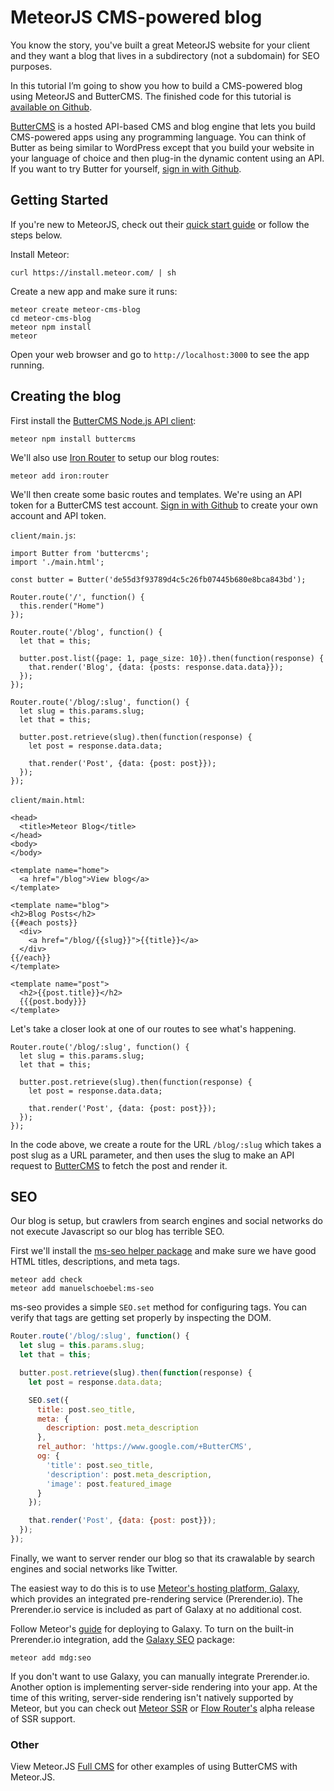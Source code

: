 # MeteorJS CMS-powered blog

You know the story, you've built a great MeteorJS website for your client and they want a blog that lives in a subdirectory (not a subdomain) for SEO purposes.

In this tutorial I’m going to show you how to build a CMS-powered blog using MeteorJS and ButterCMS. The finished code for this tutorial is [available on Github](https://github.com/buttercms/meteor-cms-blog).

[ButterCMS](https://buttercms.com) is a hosted API-based CMS and blog engine that lets you build CMS-powered apps using any programming language. You can think of Butter as being similar to WordPress except that you build your website in your language of choice and then plug-in the dynamic content using an API. If you want to try Butter for yourself, [sign in with Github](https://buttercms.com/github/oauth).

## Getting Started

If you're new to MeteorJS, check out their [quick start guide](https://guide.meteor.com/#quickstart) or follow the steps below.

Install Meteor:
```
curl https://install.meteor.com/ | sh
```

Create a new app and make sure it runs:
```
meteor create meteor-cms-blog
cd meteor-cms-blog
meteor npm install
meteor
```

Open your web browser and go to `http://localhost:3000` to see the app running.

## Creating the blog

First install the [ButterCMS Node.js API client](https://github.com/buttercms/buttercms-node):

```
meteor npm install buttercms
```

We'll also use [Iron Router](https://github.com/iron-meteor/iron-router/) to setup our blog routes:
```
meteor add iron:router
```

We'll then create some basic routes and templates. We're using an API token for a ButterCMS test account. [Sign in with Github](https://buttercms.com/github/oauth) to create your own account and API token.

`client/main.js`:

```
import Butter from 'buttercms';
import './main.html';

const butter = Butter('de55d3f93789d4c5c26fb07445b680e8bca843bd');

Router.route('/', function() {
  this.render("Home")
});

Router.route('/blog', function() {
  let that = this;

  butter.post.list({page: 1, page_size: 10}).then(function(response) {
    that.render('Blog', {data: {posts: response.data.data}});
  });
});

Router.route('/blog/:slug', function() {
  let slug = this.params.slug;
  let that = this;

  butter.post.retrieve(slug).then(function(response) {
    let post = response.data.data;

    that.render('Post', {data: {post: post}});
  });
});
```

`client/main.html`:

```
<head>
  <title>Meteor Blog</title>
</head>
<body>
</body>

<template name="home">
  <a href="/blog">View blog</a>
</template>

<template name="blog">
<h2>Blog Posts</h2>
{{#each posts}}
  <div>
    <a href="/blog/{{slug}}">{{title}}</a>
  </div>
{{/each}}
</template>

<template name="post">
  <h2>{{post.title}}</h2>
  {{{post.body}}}
</template>
```

Let's take a closer look at one of our routes to see what's happening.

```
Router.route('/blog/:slug', function() {
  let slug = this.params.slug;
  let that = this;

  butter.post.retrieve(slug).then(function(response) {
    let post = response.data.data;

    that.render('Post', {data: {post: post}});
  });
});
```

In the code above, we create a route for the URL `/blog/:slug` which takes a post slug as a URL parameter, and then uses the slug to make an API request to [ButterCMS](https://buttercms.com) to fetch the post and render it.

## SEO

Our blog is setup, but crawlers from search engines and social networks do not execute Javascript so our blog has terrible SEO.

First we'll install the [ms-seo helper package](https://atmospherejs.com/manuelschoebel/ms-seo) and make sure we have good HTML titles, descriptions, and meta tags.

```shell
meteor add check
meteor add manuelschoebel:ms-seo
```

ms-seo provides a simple `SEO.set` method for configuring tags. You can verify that tags are getting set properly by inspecting the DOM.

```javascript
Router.route('/blog/:slug', function() {
  let slug = this.params.slug;
  let that = this;

  butter.post.retrieve(slug).then(function(response) {
    let post = response.data.data;

    SEO.set({
      title: post.seo_title,
      meta: {
        description: post.meta_description
      },
      rel_author: 'https://www.google.com/+ButterCMS',
      og: {
        'title': post.seo_title,
        'description': post.meta_description,
        'image': post.featured_image
      }
    });

    that.render('Post', {data: {post: post}});
  });
});
```

Finally, we want to server render our blog so that its crawalable by search engines and social networks like Twitter.

The easiest way to do this is to use [Meteor's hosting platform, Galaxy](https://www.meteor.com/galaxy/), which provides an integrated pre-rendering service (Prerender.io). The Prerender.io service is included as part of Galaxy at no additional cost.

Follow Meteor's [guide](https://guide.meteor.com/deployment.html#galaxy) for deploying to Galaxy. To turn on the built-in Prerender.io integration, add the [Galaxy SEO](https://atmospherejs.com/mdg/seo) package:

```
meteor add mdg:seo
```

If you don't want to use Galaxy, you can manually integrate Prerender.io. Another option is implementing server-side rendering into your app. At the time of this writing, server-side rendering isn't natively supported by Meteor, but you can check out [Meteor SSR](https://github.com/meteorhacks/meteor-ssr) or [Flow Router's](https://github.com/kadirahq/flow-router/tree/ssr) alpha release of SSR support.

### Other

View Meteor.JS [Full CMS](https://buttercms.com/meteor-cms/) for other examples of using ButterCMS with Meteor.JS.
